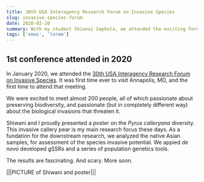 ```yaml
---
title: 30th USA Interagency Research Forum on Invasive Species
slug: invasive-species-forum
date: 2020-02-20
summary: With my student Shiwnai Sapkota, we attended the exciting Forum on Invasive Species in Annapolis, MD
tags: ['news', 'lorem']
---
```


## 1st conference attended in 2020
In January 2020, we attended the [30th USA Interagency Research Forum on Invasive Species](https://www.nrs.fs.fed.us/disturbance/invasive_species/interagency_forum/). It was first time ever to visit Annapolis, MD, and the first time to attend that meeting.


We were excited to meet almost 200 people, all of which  passionate about preserving biodiversity, and passionate (but in completely different way) about the biological invasions that threaten it.

Shiwani and I proudly presented a poster on the _Pyrus calleryana_ diversity. This invasive callery pear is my main research focus these days. As a fundation for the downstream research, we analyzed the native Asian samples, for assessment of the species invasive potential. We appied _de novo_ developed gSSRs and a series of population genetics tools.

The results are fascinating.
And scary.
More soon.

|||PICTURE of Shiwani and poster|||
